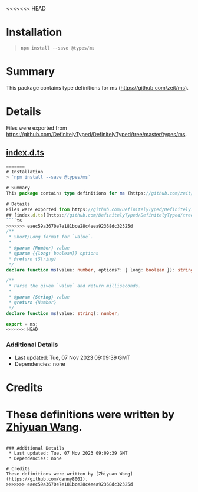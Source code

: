 <<<<<<< HEAD
# Installation
> `npm install --save @types/ms`

# Summary
This package contains type definitions for ms (https://github.com/zeit/ms).

# Details
Files were exported from https://github.com/DefinitelyTyped/DefinitelyTyped/tree/master/types/ms.
## [index.d.ts](https://github.com/DefinitelyTyped/DefinitelyTyped/tree/master/types/ms/index.d.ts)
````ts
=======
# Installation
> `npm install --save @types/ms`

# Summary
This package contains type definitions for ms (https://github.com/zeit/ms).

# Details
Files were exported from https://github.com/DefinitelyTyped/DefinitelyTyped/tree/master/types/ms.
## [index.d.ts](https://github.com/DefinitelyTyped/DefinitelyTyped/tree/master/types/ms/index.d.ts)
````ts
>>>>>>> eaec59a3670e7e181bce28c4eea92368dc32325d
/**
 * Short/Long format for `value`.
 *
 * @param {Number} value
 * @param {{long: boolean}} options
 * @return {String}
 */
declare function ms(value: number, options?: { long: boolean }): string;

/**
 * Parse the given `value` and return milliseconds.
 *
 * @param {String} value
 * @return {Number}
 */
declare function ms(value: string): number;

export = ms;
<<<<<<< HEAD

````

### Additional Details
 * Last updated: Tue, 07 Nov 2023 09:09:39 GMT
 * Dependencies: none

# Credits
These definitions were written by [Zhiyuan Wang](https://github.com/danny8002).
=======

````

### Additional Details
 * Last updated: Tue, 07 Nov 2023 09:09:39 GMT
 * Dependencies: none

# Credits
These definitions were written by [Zhiyuan Wang](https://github.com/danny8002).
>>>>>>> eaec59a3670e7e181bce28c4eea92368dc32325d
